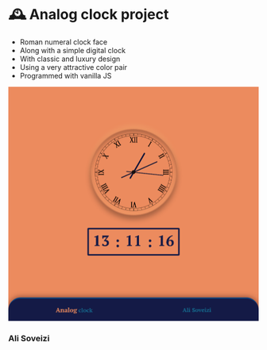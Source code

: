 # 🕰️ Analog clock project

- Roman numeral clock face
- Along with a simple digital clock
- With classic and luxury design
- Using a very attractive color pair
- Programmed with vanilla JS

![alt](prvu/Screenshot%202023-04-04%20at%2013-11-12%20Analog%20Clock.png)

### Ali Soveizi
